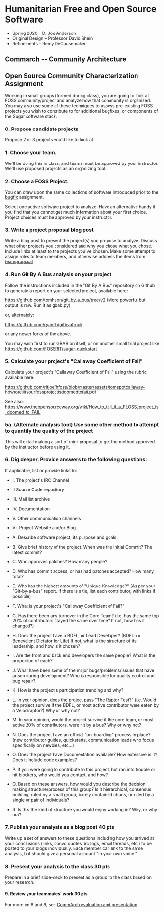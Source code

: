 # Humanitarian Free and Open Source Software
  * Spring 2020 – D. Joe Anderson
  * Original Design – Professor David Shein
  * Refinements – Remy DeCausemaker

## Commarch -- Community Architecture

## Open Source Community Characterization Assignment

Working in small groups (formed during class), you are going to look
at FOSS community/project and analyze how that community is organized. You may
also use some of these techniques to assess pre-existing FOSS projects you wish
to contribute to for additional bugfixes, or components of the Sugar software
stack.

###  0. Propose candidate projects

Propose 2 or 3 projects you'd like to look at. 

### 1.  Choose your team. 

We'll be doing this in class, and teams must be approved by your instructor. We'll use proposed projects as an organizing tool.

### 2.  Choose a FOSS Project. 

You can draw upon the same collections of software introduced prior to the [bugfix](bugfix) assignment.  

   Select one active software project to analyze.  Have an alternative handy if you find that you cannot get much information about your first choice.  Project choices must be approved by your instructor.

### 3.  Write a project proposal blog post

Write a blog post to present the project(s) you propose to analyze.  Discuss
what other projects you considered and why you chose what you chose. 
Include links at least to the projects you've chosen.  Make some attempt to
assign roles to team members, and otherwise address the items from [teamproposal](teamproposal)

### 4.  Run Git By A Bus analysis on your project

Follow the instructions included in the "Git By A Bus" repository on Github
to generate a report on your selected project, available here:

https://github.com/tomheon/git_by_a_bus/tree/v2 (More powerful but output is raw. Run it as gbab.py)

or, alternately:

https://github.com/ryansb/gitbyatruck

or any newer forks of the above.

You may wish first to run GBAB on itself, or on another small trial project
like https://github.com/FOSSRIT/sugar-quickstart

### 5.  Calculate your project's "Callaway Coefficient of Fail"

Calculate your project's "Callaway Coefficient of Fail" using the rubric available here:

https://github.com/ritjoe/hfoss/blob/master/assets/tomspotcallaway-howtotellifyourfossprojectisdoomedtofail.pdf

See also: https://www.theopensourceway.org/wiki/How_to_tell_if_a_FLOSS_project_is_doomed_to_FAIL

### 5a. (Alternate analysis tool) Use some other method to attempt to quantify the quality of the project

This will entail making a sort of mini-proposal to get the method approved by the instructor before using it.

### 6.  Dig deeper. Provide answers to the following questions:

If applicable, list or provide links to:

  * I.      The project's IRC Channel
  * II      Source Code repository
  * III.    Mail list archive
  * IV.     Documentation
  * V.      Other communication channels
  * VI.     Project Website and/or Blog

  * A.  Describe software project, its purpose and goals.
  * B.  Give brief history of the project. When was the Initial Commit? The latest commit?
  * C.  Who approves patches? How many people?
  * D.  Who has commit access, or has had patches accepted?  How many total?
  * E.  Who has the highest amounts of "Unique Knowledge?" (As per your "Git-by-a-bus" report. If there is a tie, list each contributor, with links if possible)
  * F.  What is your project's "Calloway Coefficient of Fail?"
  * G.  Has there been any turnover in the Core Team? (i.e. has the same top 20% of contributors stayed the same over time? If not, how has it changed?)
  * H.  Does the project have a BDFL, or Lead Developer? (BDFL == Benevolent Dictator for Life) If not, what is the structure of its leadership, and how is it chosen?
  * I.  Are the front and back end developers the same people? What is the proportion of each?
  * J.  What have been some of the major bugs/problems/issues that have arisen during development? Who is responsible for quality control and bug repair?
  * K.  How is the project's participation trending and why?
  * L.  In your opinion, does the project pass "The Raptor Test?" (i.e. Would the project survive if the BDFL, or most active contributor were eaten by a Velociraptor?) Why or why not?
  * M.  In your opinion, would the project survive if the core team, or most active 20% of contributors, were hit by a bus? Why or why not?
  * N.  Does the project have an official "on-boarding" process in place? (new contributor guides, quickstarts, communication leads who focus specifically on newbies, etc...)
  * O.  Does the project have Documentation available? How extensive is it? Does it include code examples?
  * P.  If you were going to contribute to this project, but ran into trouble or hit blockers, who would you contact, and how?
  * Q.  Based on these answers, how would you describe the decision making structure/process of this group?  Is it hierarchical, consensus building, ruled by a small group, barely contained chaos, or ruled by a single or pair of individuals?
  * R.  Is this the kind of structure you would enjoy working in? Why, or why not?

### 7.  Publish your analysis as a blog post 40 pts

Write up a set of answers to these questions including how you arrived at
your conclusions (links, convo quotes, irc logs, email threads, etc.) to be
posted to your blogs individually. Each member can link to the same
analysis, but should give a personal account "in your own voice."

### 8.  Present your analysis to the class 30 pts

Prepare in a brief slide-deck to present as a group to the class based on your research.

#### 9. Review your teammates' work 30 pts

For more on 8 and 9, see [CommArch evaluation and presentation](commarch-eval-and-preso)


